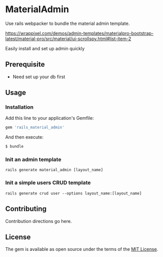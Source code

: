 # MaterialAdmin
Use rails webpacker to bundle the material admin template.

https://wrappixel.com/demos/admin-templates/materialpro-bootstrap-latest/material-pro/src/material/ui-scrollspy.html#list-item-2

Easily install and set up admin quickly

## Prerequisite
- Need set up your db first


## Usage
### Installation
Add this line to your application's Gemfile:

```ruby
gem 'rails_material_admin'
```

And then execute:
```bash
$ bundle
```

### Init an admin template
```
rails generate material_admin [layout_name]
```

### Init a simple users CRUD template
```
rails generate crud user --options layout_name:[layout_name]
```


## Contributing
Contribution directions go here.

## License
The gem is available as open source under the terms of the [MIT License](https://opensource.org/licenses/MIT).
